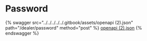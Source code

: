 # Password

{% swagger src="../../../../../.gitbook/assets/openapi (2).json" path="/dealer/password" method="post" %}
[openapi (2).json](<../../../../../.gitbook/assets/openapi (2).json>)
{% endswagger %}
